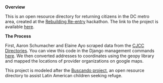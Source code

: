 <strong>Overview</strong>

This is an open resource directory for returning citizens in the DC metro area, created at the <a href="http://rebuildingreentry.com/">Rebuilding Re-entry</a> hackathon. The link to the project is available <a href="https://returning-citizen-dc.herokuapp.com/">here</a>.

<strong>The Process</strong><br>

First, Aaron Schumacher and Elaine Ayo scraped data from the <a href="http://cjcc.dc.gov/">CJCC Directories</a>. You can view this code in the Django management commands <a href="https://github.com/millzpaugh/returning_citizen/tree/master/app/management/scraping">here</a>. We then converted addresses to coordinates using the geopy library and mapped the locations of provider organizations on google maps. 

This project is modeled after the <a href="www.buscandomaryland.com">Buscando project</a>, an open resource directory to assist Latin American children seeking refuge. 




